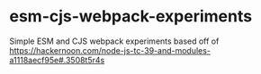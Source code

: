 # esm-cjs-webpack-experiments
Simple ESM and CJS webpack experiments based off of https://hackernoon.com/node-js-tc-39-and-modules-a1118aecf95e#.3508t5r4s
